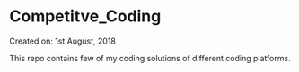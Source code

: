# Competitve_Coding
Created on:  1st August, 2018

This repo contains few of my coding solutions of different coding platforms.
